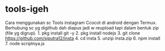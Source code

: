 # tools-igeh
Cara menggunakan sc Tools instagram Ccocot di android dengan Termux. Berhubung sc yg digithub dah diapus jadi w reupload tapi dalam bentuk zip (file yg digrup). 1. pkg install git -y 2. pkg install nodejs 3. git clone https://github.com/siputra12/insta 4. cd insta 5. unzip insta.zip 6. npm install 7. node scriptnya.js
